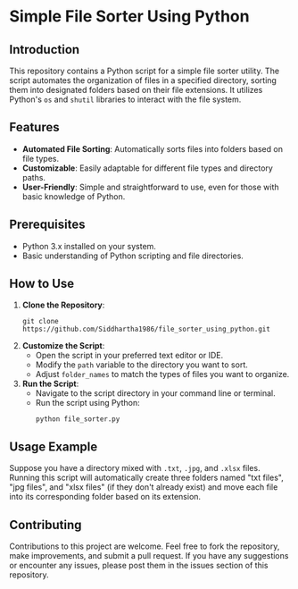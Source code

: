 
# Simple File Sorter Using Python

## Introduction
This repository contains a Python script for a simple file sorter utility. The script automates the organization of files in a specified directory, sorting them into designated folders based on their file extensions. It utilizes Python's `os` and `shutil` libraries to interact with the file system.

## Features
- **Automated File Sorting**: Automatically sorts files into folders based on file types.
- **Customizable**: Easily adaptable for different file types and directory paths.
- **User-Friendly**: Simple and straightforward to use, even for those with basic knowledge of Python.

## Prerequisites
- Python 3.x installed on your system.
- Basic understanding of Python scripting and file directories.

## How to Use
1. **Clone the Repository**: 
   ```
   git clone https://github.com/Siddhartha1986/file_sorter_using_python.git
   ```
2. **Customize the Script**: 
   - Open the script in your preferred text editor or IDE.
   - Modify the `path` variable to the directory you want to sort.
   - Adjust `folder_names` to match the types of files you want to organize.
3. **Run the Script**: 
   - Navigate to the script directory in your command line or terminal.
   - Run the script using Python:
     ```
     python file_sorter.py
     ```

## Usage Example
Suppose you have a directory mixed with `.txt`, `.jpg`, and `.xlsx` files. Running this script will automatically create three folders named "txt files", "jpg files", and "xlsx files" (if they don't already exist) and move each file into its corresponding folder based on its extension.

## Contributing
Contributions to this project are welcome. Feel free to fork the repository, make improvements, and submit a pull request. If you have any suggestions or encounter any issues, please post them in the issues section of this repository.


